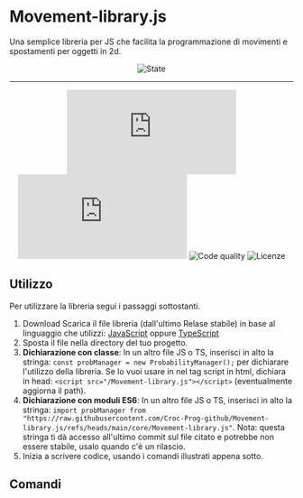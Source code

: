 # Movement-library.js
Una semplice libreria per JS che facilita la programmazione di movimenti e spostamenti per oggetti in 2d.

<div align="center">

  ![State](https://img.shields.io/badge/State%3A-Making-white?style=flat-square)
  <!-- [![CodeQL](https://github.com/Croc-Prog-github/Movement-library.js/actions/workflows/github-code-scanning/codeql/badge.svg?style=flat-square&branch=main)](https://github.com/Croc-Prog-github/Movement-library.js/actions/workflows/github-code-scanning/codeql) -->
</div>
<hr>
<div align="center">

  <!-- ![Downloads](https://img.shields.io/github/downloads/Croc-Prog-github/Movement-library.js/total) -->
  ![GitHub Repo stars](https://img.shields.io/github/stars/Croc-Prog-github/Movement-library.js?style=flat-square&color=yellow)
  ![GitHub repo size](https://img.shields.io/github/repo-size/Croc-Prog-github/Movement-library.js?style=flat-square)
  ![Code quality](https://img.shields.io/badge/Code%20Quality-B-chocolate?style=flat-square)
  ![Licenze](https://img.shields.io/badge/licenze-MIT-blue?style=flat-square&link=https%3A%2F%2Fgithub.com%2FCroc-Prog-github%2FMovement-library.js%2Fblob%2Fmain%2FLICENSE.md)
  <!-- ![Manteined](https://img.shields.io/badge/Aggiornamenti-SI!-green) -->
  <!-- ![Contributors](https://img.shields.io/github/contributors/Croc-Prog-github/Movement-library.js?style=flat-square) -->
</div>

## Utilizzo
Per utilizzare la libreria segui i passaggi sottostanti.
1. Download
Scarica il file libreria (dall'ultimo Relase stabile) in base al linguaggio che utilizzi: [JavaScript](https://github.com/Croc-Prog-github/Probability-Manager.js/blob/v1.0.1/core/Probability-Manager.js) oppure [TypeScript](https://github.com/Croc-Prog-github/Probability-Manager.js/blob/v1.0.1/core/Probability-Manager.ts)
2. Sposta il file nella directory del tuo progetto.
3. **Dichiarazione con classe**: In un altro file JS o TS, inserisci in alto la stringa: `const probManager = new ProbabilityManager();` per dichiarare l'utilizzo della libreria. Se lo vuoi usare in nel tag script in html, dichiara in head: `<script src="/Movement-library.js"></script>` (eventualmente aggiorna il path).
4. **Dichiarazione con moduli ES6**: In un altro file JS o TS, inserisci in alto la stringa: `import probManager from "https://raw.githubusercontent.com/Croc-Prog-github/Movement-library.js/refs/heads/main/core/Movement-library.js"`. Nota: questa stringa ti dà accesso all'ultimo commit sul file citato e potrebbe non essere stabile, usalo quando c'è un rilascio. 
5. Inizia a scrivere codice, usando i comandi illustrati appena sotto.

## Comandi